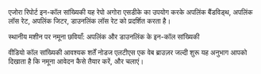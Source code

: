 एजोरा रिपोर्ट इन-कॉल सांख्यिकी
यह रेपो अगोरा एसडीके का उपयोग करके अपलिंक बैंडविड्थ, अपलिंक लॉस रेट, अपलिंक जिटर, डाउनलिंक लॉस रेट को प्रदर्शित करता है।

स्थानीय मशीन पर नमूना छवियाँ: अपलिंक और डाउनलिंक के इन-कॉल सांख्यिकी

वीडियो कॉल सांख्यिकी
आवश्यक शर्तें
नोडज एलटीएस
एक वेब ब्राउज़र
जल्दी शुरू
यह अनुभाग आपको दिखाता है कि नमूना आवेदन कैसे तैयार करें, और चलाएं।
